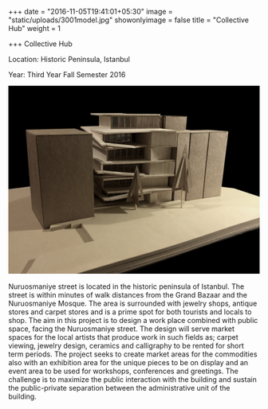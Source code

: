 +++
date = "2016-11-05T19:41:01+05:30"
image = "static/uploads/3001model.jpg"
showonlyimage = false
title = "Collective Hub"
weight = 1

+++
Collective Hub 

Location: Historic Peninsula, Istanbul

Year: Third Year Fall Semester 2016

<!--more-->

![](/uploads/3001Model.jpg)

Nuruosmaniye street is located in the historic peninsula of Istanbul. The street is within minutes of walk distances from the Grand Bazaar and the Nuruosmaniye Mosque. The area is surrounded with jewelry shops, antique stores and carpet stores and is a prime spot for both tourists and locals to shop. The aim in this project is to design a work place combined with public space, facing the Nuruosmaniye street. The design will serve market spaces for the local artists that produce work in such fields as; carpet viewing, jewelry design, ceramics and calligraphy to be rented for short term periods. The project seeks to create market areas for the commodities also with an exhibition area for the unique pieces to be on display and an event area to be used for workshops, conferences and greetings. The challenge is to maximize the public interaction with the building and sustain the public-private separation between the administrative unit of the building.